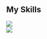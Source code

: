 <h2 align="left">My Skills</h2>

<p align="left">
  <a href="https://skillicons.dev">
    <img src="https://skillicons.dev/icons?i=js,html,css,mysql,php,postgres,docker,git,github,jquery" />
    <br />
    <img src="https://skillicons.dev/icons?i=swift,apple,postman,pycharm,sqlite,stackoverflow,vscode,flutter,figma,linkedin" />
  </a>
</p>

